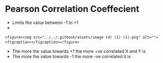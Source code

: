 # Pearson Correlation Coeffecient

* Limits the value between -1 to +1
*

    <figure><img src="../../.gitbook/assets/image (4) (1) (1).png" alt=""><figcaption></figcaption></figure>
* The more the value towards +1 the more +ve correlated X and Y is
* The more the value towards -1 the more -ve correlated it is
